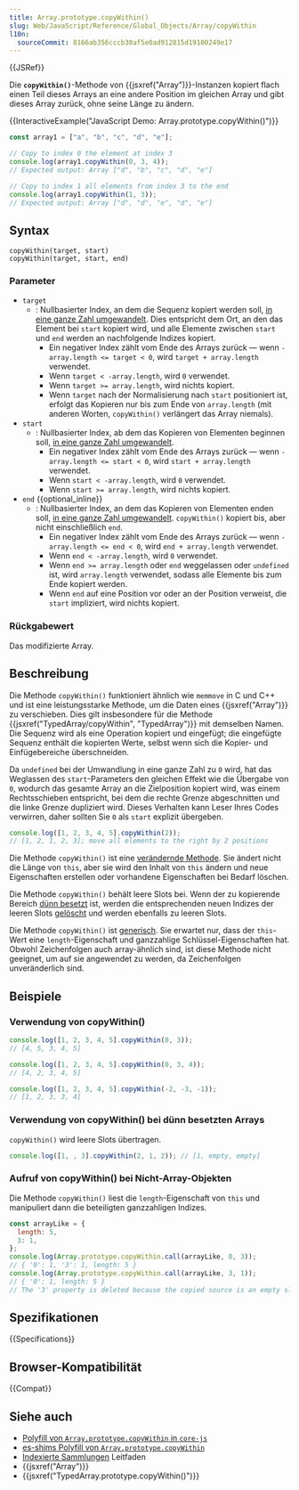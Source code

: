 ```yaml
---
title: Array.prototype.copyWithin()
slug: Web/JavaScript/Reference/Global_Objects/Array/copyWithin
l10n:
  sourceCommit: 8166ab356cccb30af5e0ad912815d19100249e17
---
```


{{JSRef}}

Die **`copyWithin()`**-Methode von {{jsxref("Array")}}-Instanzen kopiert flach einen Teil dieses Arrays an eine andere Position im gleichen Array und gibt dieses Array zurück, ohne seine Länge zu ändern.

{{InteractiveExample("JavaScript Demo: Array.prototype.copyWithin()")}}

```js interactive-example
const array1 = ["a", "b", "c", "d", "e"];

// Copy to index 0 the element at index 3
console.log(array1.copyWithin(0, 3, 4));
// Expected output: Array ["d", "b", "c", "d", "e"]

// Copy to index 1 all elements from index 3 to the end
console.log(array1.copyWithin(1, 3));
// Expected output: Array ["d", "d", "e", "d", "e"]
```

## Syntax

```js-nolint
copyWithin(target, start)
copyWithin(target, start, end)
```

### Parameter

- `target`
  - : Nullbasierter Index, an dem die Sequenz kopiert werden soll, [in eine ganze Zahl umgewandelt](/de/docs/Web/JavaScript/Reference/Global_Objects/Number#integer_conversion). Dies entspricht dem Ort, an den das Element bei `start` kopiert wird, und alle Elemente zwischen `start` und `end` werden an nachfolgende Indizes kopiert.
    - Ein negativer Index zählt vom Ende des Arrays zurück — wenn `-array.length <= target < 0`, wird `target + array.length` verwendet.
    - Wenn `target < -array.length`, wird `0` verwendet.
    - Wenn `target >= array.length`, wird nichts kopiert.
    - Wenn `target` nach der Normalisierung nach `start` positioniert ist, erfolgt das Kopieren nur bis zum Ende von `array.length` (mit anderen Worten, `copyWithin()` verlängert das Array niemals).
- `start`
  - : Nullbasierter Index, ab dem das Kopieren von Elementen beginnen soll, [in eine ganze Zahl umgewandelt](/de/docs/Web/JavaScript/Reference/Global_Objects/Number#integer_conversion).
    - Ein negativer Index zählt vom Ende des Arrays zurück — wenn `-array.length <= start < 0`, wird `start + array.length` verwendet.
    - Wenn `start < -array.length`, wird `0` verwendet.
    - Wenn `start >= array.length`, wird nichts kopiert.
- `end` {{optional_inline}}
  - : Nullbasierter Index, an dem das Kopieren von Elementen enden soll, [in eine ganze Zahl umgewandelt](/de/docs/Web/JavaScript/Reference/Global_Objects/Number#integer_conversion). `copyWithin()` kopiert bis, aber nicht einschließlich `end`.
    - Ein negativer Index zählt vom Ende des Arrays zurück — wenn `-array.length <= end < 0`, wird `end + array.length` verwendet.
    - Wenn `end < -array.length`, wird `0` verwendet.
    - Wenn `end >= array.length` oder `end` weggelassen oder `undefined` ist, wird `array.length` verwendet, sodass alle Elemente bis zum Ende kopiert werden.
    - Wenn `end` auf eine Position vor oder an der Position verweist, die `start` impliziert, wird nichts kopiert.

### Rückgabewert

Das modifizierte Array.

## Beschreibung

Die Methode `copyWithin()` funktioniert ähnlich wie `memmove` in C und C++ und ist eine leistungsstarke Methode, um die Daten eines {{jsxref("Array")}} zu verschieben. Dies gilt insbesondere für die Methode {{jsxref("TypedArray/copyWithin", "TypedArray")}} mit demselben Namen. Die Sequenz wird als eine Operation kopiert und eingefügt; die eingefügte Sequenz enthält die kopierten Werte, selbst wenn sich die Kopier- und Einfügebereiche überschneiden.

Da `undefined` bei der Umwandlung in eine ganze Zahl zu `0` wird, hat das Weglassen des `start`-Parameters den gleichen Effekt wie die Übergabe von `0`, wodurch das gesamte Array an die Zielposition kopiert wird, was einem Rechtsschieben entspricht, bei dem die rechte Grenze abgeschnitten und die linke Grenze dupliziert wird. Dieses Verhalten kann Leser Ihres Codes verwirren, daher sollten Sie `0` als `start` explizit übergeben.

```js
console.log([1, 2, 3, 4, 5].copyWithin(2));
// [1, 2, 1, 2, 3]; move all elements to the right by 2 positions
```

Die Methode `copyWithin()` ist eine [verändernde Methode](/de/docs/Web/JavaScript/Reference/Global_Objects/Array#copying_methods_and_mutating_methods). Sie ändert nicht die Länge von `this`, aber sie wird den Inhalt von `this` ändern und neue Eigenschaften erstellen oder vorhandene Eigenschaften bei Bedarf löschen.

Die Methode `copyWithin()` behält leere Slots bei. Wenn der zu kopierende Bereich [dünn besetzt](/de/docs/Web/JavaScript/Guide/Indexed_collections#sparse_arrays) ist, werden die entsprechenden neuen Indizes der leeren Slots [gelöscht](/de/docs/Web/JavaScript/Reference/Operators/delete) und werden ebenfalls zu leeren Slots.

Die Methode `copyWithin()` ist [generisch](/de/docs/Web/JavaScript/Reference/Global_Objects/Array#generic_array_methods). Sie erwartet nur, dass der `this`-Wert eine `length`-Eigenschaft und ganzzahlige Schlüssel-Eigenschaften hat. Obwohl Zeichenfolgen auch array-ähnlich sind, ist diese Methode nicht geeignet, um auf sie angewendet zu werden, da Zeichenfolgen unveränderlich sind.

## Beispiele

### Verwendung von copyWithin()

```js
console.log([1, 2, 3, 4, 5].copyWithin(0, 3));
// [4, 5, 3, 4, 5]

console.log([1, 2, 3, 4, 5].copyWithin(0, 3, 4));
// [4, 2, 3, 4, 5]

console.log([1, 2, 3, 4, 5].copyWithin(-2, -3, -1));
// [1, 2, 3, 3, 4]
```

### Verwendung von copyWithin() bei dünn besetzten Arrays

`copyWithin()` wird leere Slots übertragen.

```js
console.log([1, , 3].copyWithin(2, 1, 2)); // [1, empty, empty]
```

### Aufruf von copyWithin() bei Nicht-Array-Objekten

Die Methode `copyWithin()` liest die `length`-Eigenschaft von `this` und manipuliert dann die beteiligten ganzzahligen Indizes.

```js
const arrayLike = {
  length: 5,
  3: 1,
};
console.log(Array.prototype.copyWithin.call(arrayLike, 0, 3));
// { '0': 1, '3': 1, length: 5 }
console.log(Array.prototype.copyWithin.call(arrayLike, 3, 1));
// { '0': 1, length: 5 }
// The '3' property is deleted because the copied source is an empty slot
```

## Spezifikationen

{{Specifications}}

## Browser-Kompatibilität

{{Compat}}

## Siehe auch

- [Polyfill von `Array.prototype.copyWithin` in `core-js`](https://github.com/zloirock/core-js#ecmascript-array)
- [es-shims Polyfill von `Array.prototype.copyWithin`](https://www.npmjs.com/package/array.prototype.copywithin)
- [Indexierte Sammlungen](/de/docs/Web/JavaScript/Guide/Indexed_collections) Leitfaden
- {{jsxref("Array")}}
- {{jsxref("TypedArray.prototype.copyWithin()")}}
